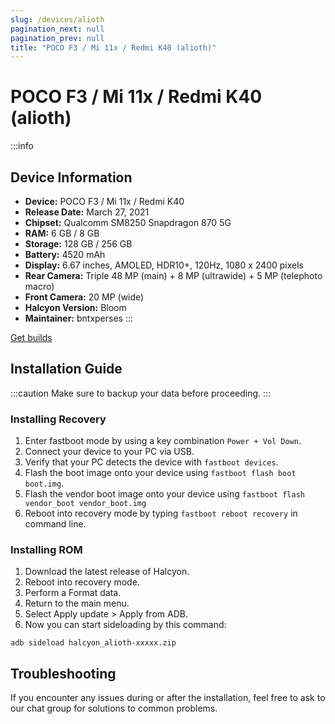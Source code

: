 ```yaml
---
slug: /devices/alioth
pagination_next: null
pagination_prev: null
title: "POCO F3 / Mi 11x / Redmi K40 (alioth)"
---
```


# POCO F3 / Mi 11x / Redmi K40 (alioth)
:::info
## Device Information

- **Device:** POCO F3 / Mi 11x / Redmi K40
- **Release Date:** March 27, 2021
- **Chipset:** 	Qualcomm SM8250 Snapdragon 870 5G
- **RAM:** 6 GB / 8 GB
- **Storage:** 128 GB / 256 GB
- **Battery:** 4520 mAh
- **Display:** 6.67 inches, AMOLED, HDR10+, 120Hz, 1080 x 2400 pixels
- **Rear Camera:** Triple 48 MP (main) + 8 MP (ultrawide) + 5 MP (telephoto macro)
- **Front Camera:** 20 MP (wide)
- **Halcyon Version:** Bloom
- **Maintainer:** bntxperses
:::

<a href="https://get.hlcyn.co/builds/alioth/" class="button button--primary">Get builds</a>

## Installation Guide
:::caution
Make sure to backup your data before proceeding.
:::

### Installing Recovery
1. Enter fastboot mode by using a key combination `Power + Vol Down`.
2. Connect your device to your PC via USB.
3. Verify that your PC detects the device with `fastboot devices`.
4. Flash the boot image onto your device using `fastboot flash boot boot.img`.
5. Flash the vendor boot image onto your device using `fastboot flash vendor_boot vendor_boot.img`
6. Reboot into recovery mode by typing `fastboot reboot recovery` in command line.

### Installing ROM
1. Download the latest release of Halcyon.
2. Reboot into recovery mode.
3. Perform a Format data.
4. Return to the main menu.
5. Select Apply update > Apply from ADB.
6. Now you can start sideloading by this command:
```
adb sideload halcyon_alioth-xxxxx.zip
```

## Troubleshooting

If you encounter any issues during or after the installation, feel free to ask to our chat group for solutions to common problems.
